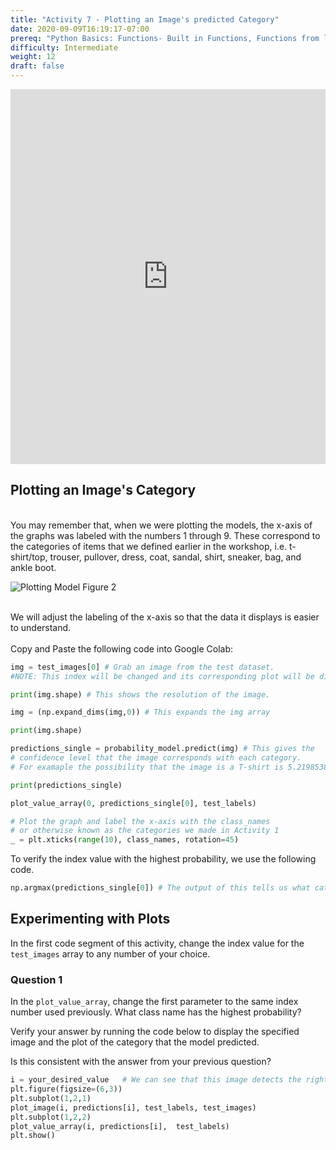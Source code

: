 ```yaml
---
title: "Activity 7 - Plotting an Image's predicted Category"
date: 2020-09-09T16:19:17-07:00
prereq: "Python Basics: Functions- Built in Functions, Functions from libraries; Data Types- Strings, Numbers, Reading from Console; Data Structures- Lists"
difficulty: Intermediate
weight: 12
draft: false
---
```


<iframe width="100%" height="600px" src="https://www.youtube.com/embed/pwZDPj4yIsM" frameborder="0" allow="accelerometer; autoplay; encrypted-media; gyroscope; picture-in-picture" allowfullscreen></iframe>

## Plotting an Image's Category 
</br>
You may remember that, when we were plotting the models, the x-axis of the graphs was labeled with the numbers 1 through 9. These correspond to the categories of items that we defined earlier in the workshop, i.e. t-shirt/top, trouser, pullover, dress, coat, sandal, shirt, sneaker, bag, and ankle boot. 
</br>

![Plotting Model Figure 2](../media/Plotting_fig2.png)

</br>
We will adjust the labeling of the x-axis so that the data it displays is easier to understand. 
</br>
</br>
Copy and Paste the following code into Google Colab:

```python
img = test_images[0] # Grab an image from the test dataset. 
#NOTE: This index will be changed and its corresponding plot will be displayed in the next few steps

print(img.shape) # This shows the resolution of the image. 
```


```python
img = (np.expand_dims(img,0)) # This expands the img array 

print(img.shape)
```

```python
predictions_single = probability_model.predict(img) # This gives the 
# confidence level that the image corresponds with each category. 
# For examaple the possibility that the image is a T-shirt is 5.2198538e-07

print(predictions_single)
```

```python
plot_value_array(0, predictions_single[0], test_labels)  

# Plot the graph and label the x-axis with the class_names 
# or otherwise known as the categories we made in Activity 1
_ = plt.xticks(range(10), class_names, rotation=45)
```

To verify the index value with the highest probability, we use the following code. 

```python
np.argmax(predictions_single[0]) # The output of this tells us what category the clothing item had the highest probability of being a part of 
```

## Experimenting with Plots

In the first code segment of this activity, change the index value for the `test_images` array to any number of your choice.

### Question 1
In the `plot_value_array`, change the first parameter to the same index number used previously. What class name has the highest probability?

Verify your answer by running the code below to display the specified image and the plot of the category that the model predicted.

Is this consistent with the answer from your previous question?

```python
i = your_desired_value   # We can see that this image detects the right class name for the image
plt.figure(figsize=(6,3))
plt.subplot(1,2,1)
plot_image(i, predictions[i], test_labels, test_images)
plt.subplot(1,2,2)
plot_value_array(i, predictions[i],  test_labels)
plt.show()
```

